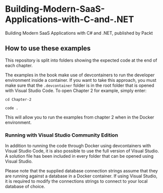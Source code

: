 # Building-Modern-SaaS-Applications-with-C-and-.NET
Building Modern SaaS Applications with C# and .NET, published by Packt


## How to use these examples

This repository is split into folders showing the expected code at the end of each chapter.

The examples in the book make use of devcontainers to run the developer environment inside a container. If you want to take this approach, you must make sure that the `.devcontainer` folder is in the root folder that is opened with Visual Studio Code. To open Chapter 2 for example, simply enter:

`cd Chapter-2`

`code .`

This will allow you to run the examples from chapter 2 when in the Docker environment.

### Running with Visual Studio Community Edition
In addition to running the code through Docker using devcontainers with Visual Studio Code, it is also possible to use the full version of Visual Studio. A solution file has been included in every folder that can be opened using Visual Studio.

Please note that the supplied database connection strings assume that they are running against a database in a Docker container. If using Visual Studio, it is required to modify the connections strings to connect to your local database of choice.
